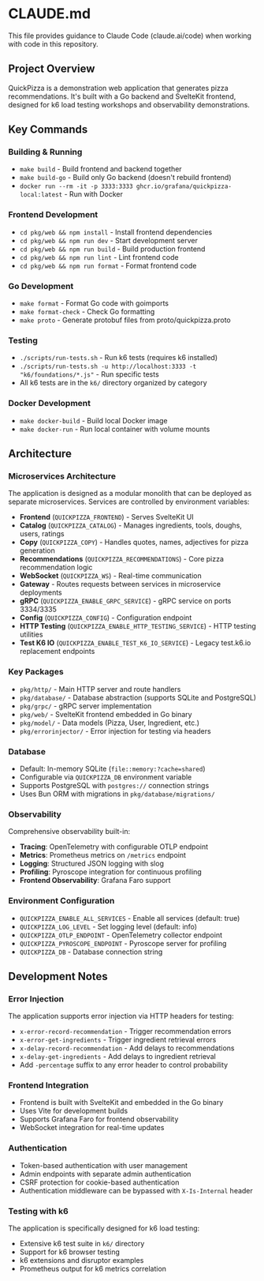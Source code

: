 # CLAUDE.md

This file provides guidance to Claude Code (claude.ai/code) when working with code in this repository.

## Project Overview

QuickPizza is a demonstration web application that generates pizza recommendations. It's built with a Go backend and SvelteKit frontend, designed for k6 load testing workshops and observability demonstrations.

## Key Commands

### Building & Running
- `make build` - Build frontend and backend together
- `make build-go` - Build only Go backend (doesn't rebuild frontend)
- `docker run --rm -it -p 3333:3333 ghcr.io/grafana/quickpizza-local:latest` - Run with Docker

### Frontend Development
- `cd pkg/web && npm install` - Install frontend dependencies
- `cd pkg/web && npm run dev` - Start development server
- `cd pkg/web && npm run build` - Build production frontend
- `cd pkg/web && npm run lint` - Lint frontend code
- `cd pkg/web && npm run format` - Format frontend code

### Go Development
- `make format` - Format Go code with goimports
- `make format-check` - Check Go formatting
- `make proto` - Generate protobuf files from proto/quickpizza.proto

### Testing
- `./scripts/run-tests.sh` - Run k6 tests (requires k6 installed)
- `./scripts/run-tests.sh -u http://localhost:3333 -t "k6/foundations/*.js"` - Run specific tests
- All k6 tests are in the `k6/` directory organized by category

### Docker Development
- `make docker-build` - Build local Docker image
- `make docker-run` - Run local container with volume mounts

## Architecture

### Microservices Architecture
The application is designed as a modular monolith that can be deployed as separate microservices. Services are controlled by environment variables:

- **Frontend** (`QUICKPIZZA_FRONTEND`) - Serves SvelteKit UI
- **Catalog** (`QUICKPIZZA_CATALOG`) - Manages ingredients, tools, doughs, users, ratings
- **Copy** (`QUICKPIZZA_COPY`) - Handles quotes, names, adjectives for pizza generation
- **Recommendations** (`QUICKPIZZA_RECOMMENDATIONS`) - Core pizza recommendation logic
- **WebSocket** (`QUICKPIZZA_WS`) - Real-time communication
- **Gateway** - Routes requests between services in microservice deployments
- **gRPC** (`QUICKPIZZA_ENABLE_GRPC_SERVICE`) - gRPC service on ports 3334/3335
- **Config** (`QUICKPIZZA_CONFIG`) - Configuration endpoint
- **HTTP Testing** (`QUICKPIZZA_ENABLE_HTTP_TESTING_SERVICE`) - HTTP testing utilities
- **Test K6 IO** (`QUICKPIZZA_ENABLE_TEST_K6_IO_SERVICE`) - Legacy test.k6.io replacement endpoints

### Key Packages
- `pkg/http/` - Main HTTP server and route handlers
- `pkg/database/` - Database abstraction (supports SQLite and PostgreSQL)
- `pkg/grpc/` - gRPC server implementation
- `pkg/web/` - SvelteKit frontend embedded in Go binary
- `pkg/model/` - Data models (Pizza, User, Ingredient, etc.)
- `pkg/errorinjector/` - Error injection for testing via headers

### Database
- Default: In-memory SQLite (`file::memory:?cache=shared`)
- Configurable via `QUICKPIZZA_DB` environment variable
- Supports PostgreSQL with `postgres://` connection strings
- Uses Bun ORM with migrations in `pkg/database/migrations/`

### Observability
Comprehensive observability built-in:
- **Tracing**: OpenTelemetry with configurable OTLP endpoint
- **Metrics**: Prometheus metrics on `/metrics` endpoint
- **Logging**: Structured JSON logging with slog
- **Profiling**: Pyroscope integration for continuous profiling
- **Frontend Observability**: Grafana Faro support

### Environment Configuration
- `QUICKPIZZA_ENABLE_ALL_SERVICES` - Enable all services (default: true)
- `QUICKPIZZA_LOG_LEVEL` - Set logging level (default: info)
- `QUICKPIZZA_OTLP_ENDPOINT` - OpenTelemetry collector endpoint
- `QUICKPIZZA_PYROSCOPE_ENDPOINT` - Pyroscope server for profiling
- `QUICKPIZZA_DB` - Database connection string

## Development Notes

### Error Injection
The application supports error injection via HTTP headers for testing:
- `x-error-record-recommendation` - Trigger recommendation errors
- `x-error-get-ingredients` - Trigger ingredient retrieval errors
- `x-delay-record-recommendation` - Add delays to recommendations
- `x-delay-get-ingredients` - Add delays to ingredient retrieval
- Add `-percentage` suffix to any error header to control probability

### Frontend Integration
- Frontend is built with SvelteKit and embedded in the Go binary
- Uses Vite for development builds
- Supports Grafana Faro for frontend observability
- WebSocket integration for real-time updates

### Authentication
- Token-based authentication with user management
- Admin endpoints with separate admin authentication
- CSRF protection for cookie-based authentication
- Authentication middleware can be bypassed with `X-Is-Internal` header

### Testing with k6
The application is specifically designed for k6 load testing:
- Extensive k6 test suite in `k6/` directory
- Support for k6 browser testing
- k6 extensions and disruptor examples
- Prometheus output for k6 metrics correlation
